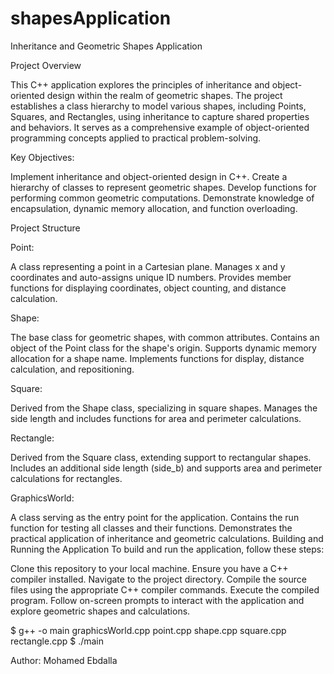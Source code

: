 # shapesApplication

Inheritance and Geometric Shapes Application

Project Overview

This C++ application explores the principles of inheritance and object-oriented design within the realm of geometric shapes. The project establishes a class hierarchy to model various shapes, including Points, Squares, and Rectangles, using inheritance to capture shared properties and behaviors. It serves as a comprehensive example of object-oriented programming concepts applied to practical problem-solving.

Key Objectives:

Implement inheritance and object-oriented design in C++.
Create a hierarchy of classes to represent geometric shapes.
Develop functions for performing common geometric computations.
Demonstrate knowledge of encapsulation, dynamic memory allocation, and function overloading.

Project Structure

Point:

A class representing a point in a Cartesian plane.
Manages x and y coordinates and auto-assigns unique ID numbers.
Provides member functions for displaying coordinates, object counting, and distance calculation.

Shape:

The base class for geometric shapes, with common attributes.
Contains an object of the Point class for the shape's origin.
Supports dynamic memory allocation for a shape name.
Implements functions for display, distance calculation, and repositioning.

Square:

Derived from the Shape class, specializing in square shapes.
Manages the side length and includes functions for area and perimeter calculations.

Rectangle:

Derived from the Square class, extending support to rectangular shapes.
Includes an additional side length (side_b) and supports area and perimeter calculations for rectangles.

GraphicsWorld:

A class serving as the entry point for the application.
Contains the run function for testing all classes and their functions.
Demonstrates the practical application of inheritance and geometric calculations.
Building and Running the Application
To build and run the application, follow these steps:

Clone this repository to your local machine.
Ensure you have a C++ compiler installed.
Navigate to the project directory.
Compile the source files using the appropriate C++ compiler commands.
Execute the compiled program.
Follow on-screen prompts to interact with the application and explore geometric shapes and calculations.


$ g++ -o main graphicsWorld.cpp point.cpp shape.cpp square.cpp rectangle.cpp
$ ./main

Author:
Mohamed Ebdalla